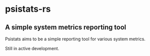 # psistats-rs
## A simple system metrics reporting tool

Psistats aims to be a simple reporting tool for various system metrics.

Still in active development.
